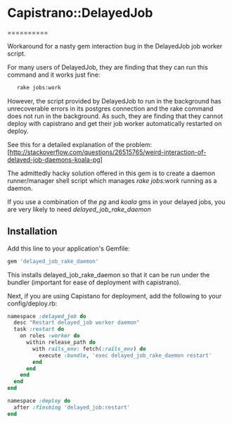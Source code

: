 # Capistrano::DelayedJob
==========

Workaround for a nasty gem interaction bug in the DelayedJob job worker script.

For many users of DelayedJob, they are finding that they can run this command and it works just fine:
``` bash
   rake jobs:work
```

However, the script provided by DelayedJob to run in the background has unrecoverable errors in its postgres connection and the rake command does not run in the background.  As such, they are finding that they cannot deploy with capistrano and get their job worker automatically restarted on deploy.

See this for a detailed explanation of the problem:
[http://stackoverflow.com/questions/26515765/weird-interaction-of-delayed-job-daemons-koala-pg]

The admittedly hacky solution offered in this gem is to create a daemon runner/manager shell script which manages *rake jobs:work* running as a daemon.

If you use a combination of the _pg_ and _koala_ gms in your delayed jobs,  you are very likely to need *delayed_job_rake_daemon*


## Installation

Add this line to your application's Gemfile:

``` ruby
gem 'delayed_job_rake_daemon'
```

This installs delayed_job_rake_daemon so that it can be run under the bundler (important for ease of deployment with capistrano).

Next, if you are using Capistano for deployment, add the following to your config/deploy.rb:

``` ruby
namespace :delayed_job do
  desc "Restart delayed_job worker daemon"
  task :restart do
    on roles :worker do
      within release_path do
        with rails_env: fetch(:rails_env) do
          execute :bundle, 'exec delayed_job_rake_daemon restart'
        end
      end
    end
  end
end

namespace :deploy do
  after :finshing 'delayed_job:restart'
end

```


